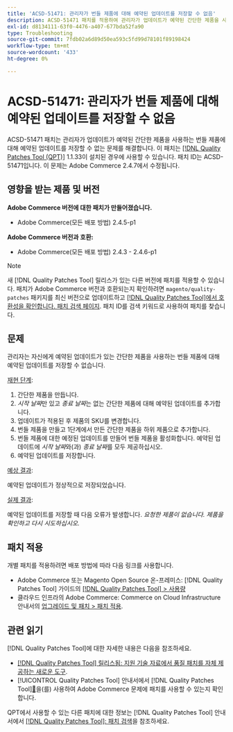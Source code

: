 ```yaml
---
title: 'ACSD-51471: 관리자가 번들 제품에 대해 예약된 업데이트를 저장할 수 없음'
description: ACSD-51471 패치를 적용하여 관리자가 업데이트가 예약된 간단한 제품을 사용하는 번들 제품에 대해 예약된 업데이트를 저장할 수 없는 Adobe Commerce 문제를 해결합니다.
exl-id: d8134111-63f0-4476-a407-677bda52fa90
type: Troubleshooting
source-git-commit: 7fdb02a6d89d50ea593c5fd99d78101f89198424
workflow-type: tm+mt
source-wordcount: '433'
ht-degree: 0%

---
```


# ACSD-51471: 관리자가 번들 제품에 대해 예약된 업데이트를 저장할 수 없음

ACSD-51471 패치는 관리자가 업데이트가 예약된 간단한 제품을 사용하는 번들 제품에 대해 예약된 업데이트를 저장할 수 없는 문제를 해결합니다. 이 패치는 [[!DNL Quality Patches Tool (QPT)]](https://experienceleague.adobe.com/en/docs/commerce-operations/tools/quality-patches-tool/quality-patches-tool-to-self-serve-quality-patches) 1.1.33이 설치된 경우에 사용할 수 있습니다. 패치 ID는 ACSD-51471입니다. 이 문제는 Adobe Commerce 2.4.7에서 수정됩니다.

## 영향을 받는 제품 및 버전

**Adobe Commerce 버전에 대한 패치가 만들어졌습니다.**

* Adobe Commerce(모든 배포 방법) 2.4.5-p1

**Adobe Commerce 버전과 호환:**

* Adobe Commerce(모든 배포 방법) 2.4.3 - 2.4.6-p1

>[!NOTE]
>
>새 [!DNL Quality Patches Tool] 릴리스가 있는 다른 버전에 패치를 적용할 수 있습니다. 패치가 Adobe Commerce 버전과 호환되는지 확인하려면 `magento/quality-patches` 패키지를 최신 버전으로 업데이트하고 [[!DNL Quality Patches Tool]에서 호환성을 확인합니다. 패치 검색 페이지](https://experienceleague.adobe.com/tools/commerce-quality-patches/index.html). 패치 ID를 검색 키워드로 사용하여 패치를 찾습니다.

## 문제

관리자는 자신에게 예약된 업데이트가 있는 간단한 제품을 사용하는 번들 제품에 대해 예약된 업데이트를 저장할 수 없습니다.

<u>재현 단계</u>:

1. 간단한 제품을 만듭니다.
1. *시작 날짜*&#x200B;만 있고 *종료 날짜*&#x200B;는 없는 간단한 제품에 대해 예약된 업데이트를 추가합니다.
1. 업데이트가 적용된 후 제품의 SKU를 변경합니다.
1. 번들 제품을 만들고 1단계에서 만든 간단한 제품을 하위 제품으로 추가합니다.
1. 번들 제품에 대한 예정된 업데이트를 만들어 번들 제품을 활성화합니다. 예약된 업데이트에 *시작 날짜*&#x200B;와(과) *종료 날짜*&#x200B;를 모두 제공하십시오.
1. 예약된 업데이트를 저장합니다.

<u>예상 결과</u>:

예약된 업데이트가 정상적으로 저장되었습니다.

<u>실제 결과</u>:

예약된 업데이트를 저장할 때 다음 오류가 발생합니다. *요청한 제품이 없습니다. 제품을 확인하고 다시 시도하십시오.*

## 패치 적용

개별 패치를 적용하려면 배포 방법에 따라 다음 링크를 사용합니다.

* Adobe Commerce 또는 Magento Open Source 온-프레미스: [!DNL Quality Patches Tool] 가이드의 [[!DNL Quality Patches Tool] > 사용량](/help/tools/quality-patches-tool/usage.md)
* 클라우드 인프라의 Adobe Commerce: Commerce on Cloud Infrastructure 안내서의 [업그레이드 및 패치 > 패치 적용](https://experienceleague.adobe.com/docs/commerce-cloud-service/user-guide/develop/upgrade/apply-patches.html).

## 관련 읽기

[!DNL Quality Patches Tool]에 대한 자세한 내용은 다음을 참조하세요.

* [[!DNL Quality Patches Tool] 릴리스됨: 지원 기술 자료에서 품질 패치를 자체 제공하는 새로운 도구](https://experienceleague.adobe.com/en/docs/commerce-operations/tools/quality-patches-tool/quality-patches-tool-to-self-serve-quality-patches).
* [!UICONTROL Quality Patches Tool] 안내서에서  [!DNL Quality Patches Tool][&#128279;](/help/tools/quality-patches-tool/patches-available-in-qpt/check-patch-for-magento-issue-with-magento-quality-patches.md)을(를) 사용하여 Adobe Commerce 문제에 패치를 사용할 수 있는지 확인합니다.


QPT에서 사용할 수 있는 다른 패치에 대한 정보는 [!DNL Quality Patches Tool] 안내서에서 [[!DNL Quality Patches Tool]: 패치 검색](https://experienceleague.adobe.com/tools/commerce-quality-patches/index.html)을 참조하세요.
